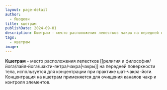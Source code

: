 ```yaml
---
layout: page-detail
author:
  - Яшодеви
title: кшетрам
publishDate: 2024-09-01
description: Кшетрам - место расположения лепестков чакры на передней поверхности тела, используется для концентрации при практике шат-чакра-йоги. Концентрация на кшетрам применяется для очищения каналов чакр и контроля элементов.
tags:
  - кшетрам
image:
---
```

**Кшетрам** - место расположения лепестков [[религия и философия/йога/лайя-йога/шакти-янтра/чакра|чакры]] на передней поверхности тела, используется для концентрации при практике шат-чакра-йоги. Концентрация на кшетрам применяется для очищения каналов чакр и контроля элементов.

